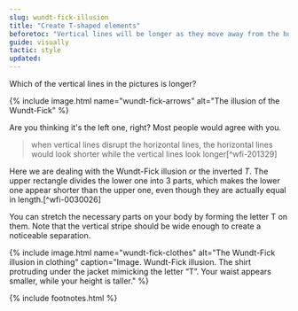 ```yaml
---
slug: wundt-fick-illusion
title: "Create T-shaped elements"
beforetoc: "Vertical lines will be longer as they move away from the horizontal lines."
guide: visually
tactic: style
updated:
---
```

Which of the vertical lines in the pictures is longer?

{% include image.html name="wundt-fick-arrows" alt="The illusion of the Wundt-Fick" %}

Are you thinking it's the left one, right? Most people would agree with you.

> when vertical lines disrupt the horizontal lines, the horizontal lines would look shorter while the vertical lines look longer[^wfi-201329]

Here we are dealing with the Wundt-Fick illusion or the inverted *T*. The upper rectangle divides the lower one into 3 parts, which makes the lower one appear shorter than the upper one, even though they are actually equal in length.[^wfi-0030026]

You can stretch the necessary parts on your body by forming the letter T on them. Note that the vertical stripe should be wide enough to create a noticeable separation.

{% include image.html name="wundt-fick-clothes" alt="The Wundt-Fick illusion in clothing" caption="Image. Wundt-Fick illusion. The shirt protruding under the jacket mimicking the letter “T”. Your waist appears smaller, while your height is taller." %}

{% include footnotes.html %}
